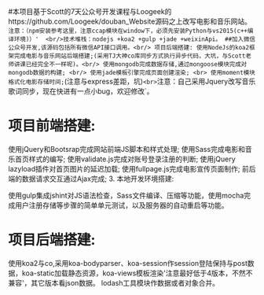 #本项目基于Scott的7天公众号开发课程与Loogeek的https://github.com/Loogeek/douban_Website源码之上改写电影和音乐网站。`注意：（npm安装参考这里，注意ccap模块在window下，必须先安装Python与vs2015(c++编译环境)）' 
<br/>技术堆栈：nodejs +koa2 +gulp +jade +weixinApi。
##加入微信公众号开发,该源码包括所有微信API接口调用。<br/>
项目后端搭建: 使用NodeJs的koa2框架完成电影与音乐网站后端搭建;(采用TJ大神co库同步方式执行异步代码，大坑，与Scott老师讲课已经完全不一样呢)。<br/>
使用mongodb完成数据存储,通过mongoose模块完成对mongodb数据的构建; <br/>
使用jade模板引擎完成页面创建渲染; <br>
使用moment模块格式化电影存储时间;`(注意与express差距，坑)` <br>
`注意：自己采用Jquery改写音乐歌词同步，现在快进有一点小bug，欢迎修改`。 <br>
# 项目前端搭建:<br>

使用jQuery和Bootsrap完成网站前端JS脚本和样式处理; 使用Sass完成电影和音乐首页样式的编写; 使用validate.js完成对账号登录注册的判断; 使用jQuery lazyload插件对首页图片的延迟加载; 使用fullpage.js完成电影宣传页面制作; 前后端的数据请求交互通过Ajax完成; 3. 本地开发环境搭建:

使用gulp集成jshint对JS语法检查，Sass文件编译、压缩等功能，使用mocha完成用户注册存储等步骤的简单单元测试，以及服务器的自动重启等功能。<br>
# 项目后端搭建:<br>
使用koa2与co,采用koa-bodyparser、koa-session作session登陆保持与post数据，koa-static加载静态资源，koa-views模板渲染'注意最好低于4版本，不然不兼容'，其它版本看json数据。
lodash工具模块作数据或者对象合并。
